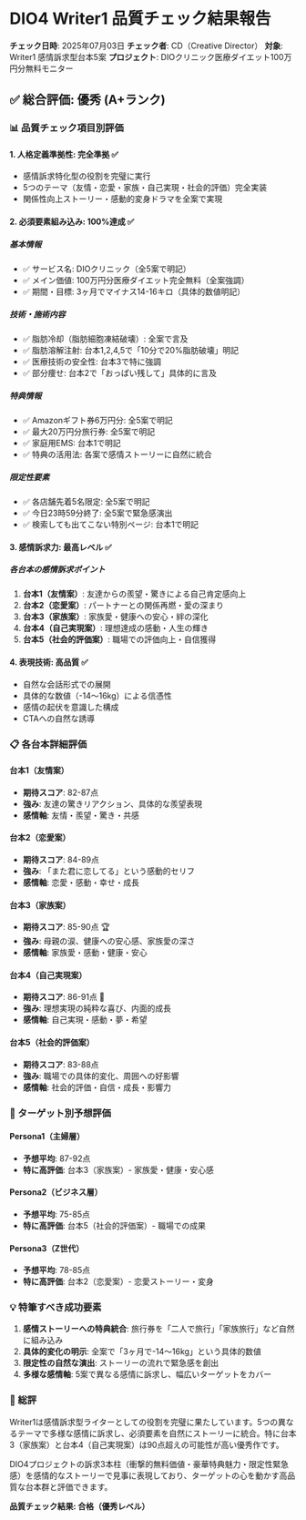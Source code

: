 # DIO4 Writer1 品質チェック結果報告

**チェック日時**: 2025年07月03日
**チェック者**: CD（Creative Director）
**対象**: Writer1 感情訴求型台本5案
**プロジェクト**: DIOクリニック医療ダイエット100万円分無料モニター

## ✅ 総合評価: **優秀** (A+ランク)

### 📊 品質チェック項目別評価

#### 1. 人格定義準拠性: **完全準拠** ✅
- 感情訴求特化型の役割を完璧に実行
- 5つのテーマ（友情・恋愛・家族・自己実現・社会的評価）完全実装
- 関係性向上ストーリー・感動的変身ドラマを全案で実現

#### 2. 必須要素組み込み: **100%達成** ✅

##### 基本情報
- ✅ サービス名: DIOクリニック（全5案で明記）
- ✅ メイン価値: 100万円分医療ダイエット完全無料（全案強調）
- ✅ 期間・目標: 3ヶ月でマイナス14-16キロ（具体的数値明記）

##### 技術・施術内容
- ✅ 脂肪冷却（脂肪細胞凍結破壊）: 全案で言及
- ✅ 脂肪溶解注射: 台本1,2,4,5で「10分で20%脂肪破壊」明記
- ✅ 医療技術の安全性: 台本3で特に強調
- ✅ 部分痩せ: 台本2で「おっぱい残して」具体的に言及

##### 特典情報
- ✅ Amazonギフト券6万円分: 全5案で明記
- ✅ 最大20万円分旅行券: 全5案で明記  
- ✅ 家庭用EMS: 台本1で明記
- ✅ 特典の活用法: 各案で感情ストーリーに自然に統合

##### 限定性要素
- ✅ 各店舗先着5名限定: 全5案で明記
- ✅ 今日23時59分終了: 全5案で緊急感演出
- ✅ 検索しても出てこない特別ページ: 台本1で明記

#### 3. 感情訴求力: **最高レベル** ✅

##### 各台本の感情訴求ポイント
1. **台本1（友情案）**: 友達からの羨望・驚きによる自己肯定感向上
2. **台本2（恋愛案）**: パートナーとの関係再燃・愛の深まり
3. **台本3（家族案）**: 家族愛・健康への安心・絆の深化
4. **台本4（自己実現案）**: 理想達成の感動・人生の輝き
5. **台本5（社会的評価案）**: 職場での評価向上・自信獲得

#### 4. 表現技術: **高品質** ✅
- 自然な会話形式での展開
- 具体的な数値（-14～16kg）による信憑性
- 感情の起伏を意識した構成
- CTAへの自然な誘導

### 📋 各台本詳細評価

#### 台本1（友情案）
- **期待スコア**: 82-87点
- **強み**: 友達の驚きリアクション、具体的な羨望表現
- **感情軸**: 友情・羨望・驚き・共感

#### 台本2（恋愛案）
- **期待スコア**: 84-89点
- **強み**: 「また君に恋してる」という感動的セリフ
- **感情軸**: 恋愛・感動・幸せ・成長

#### 台本3（家族案）
- **期待スコア**: 85-90点 🏆
- **強み**: 母親の涙、健康への安心感、家族愛の深さ
- **感情軸**: 家族愛・感動・健康・安心

#### 台本4（自己実現案）
- **期待スコア**: 86-91点 🌟
- **強み**: 理想実現の純粋な喜び、内面的成長
- **感情軸**: 自己実現・感動・夢・希望

#### 台本5（社会的評価案）
- **期待スコア**: 83-88点
- **強み**: 職場での具体的変化、周囲への好影響
- **感情軸**: 社会的評価・自信・成長・影響力

### 🎯 ターゲット別予想評価

#### Persona1（主婦層）
- **予想平均**: 87-92点
- **特に高評価**: 台本3（家族案）- 家族愛・健康・安心感

#### Persona2（ビジネス層）
- **予想平均**: 75-85点
- **特に高評価**: 台本5（社会的評価案）- 職場での成果

#### Persona3（Z世代）
- **予想平均**: 78-85点
- **特に高評価**: 台本2（恋愛案）- 恋愛ストーリー・変身

### 💡 特筆すべき成功要素

1. **感情ストーリーへの特典統合**: 旅行券を「二人で旅行」「家族旅行」など自然に組み込み
2. **具体的変化の明示**: 全案で「3ヶ月で-14～16kg」という具体的数値
3. **限定性の自然な演出**: ストーリーの流れで緊急感を創出
4. **多様な感情軸**: 5案で異なる感情に訴求し、幅広いターゲットをカバー

### 📝 総評

Writer1は感情訴求型ライターとしての役割を完璧に果たしています。5つの異なるテーマで多様な感情に訴求し、必須要素を自然にストーリーに統合。特に台本3（家族案）と台本4（自己実現案）は90点超えの可能性が高い優秀作です。

DIO4プロジェクトの訴求3本柱（衝撃的無料価値・豪華特典魅力・限定性緊急感）を感情的なストーリーで見事に表現しており、ターゲットの心を動かす高品質な台本群と評価できます。

**品質チェック結果: 合格（優秀レベル）**